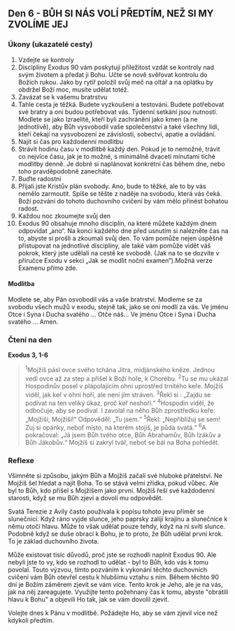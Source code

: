 ## Den 6 - BŮH SI NÁS VOLÍ PŘEDTÍM, NEŽ SI MY ZVOLÍME JEJ

### Úkony (ukazatelé cesty)

1. Vzdejte se kontroly
1. Disciplíny Exodus 90 vám poskytují příležitost vzdát se kontroly nad svým životem a předat ji Bohu. Učte se nově svěřovat kontrolu do Božích rukou. Jako by rytíř položil svůj meč na oltář a na oplátku by obdržel Boží moc, musíte udělat totéž.
1. Zavázat se k vašemu bratrstvu
1. Tahle cesta je těžká. Budete vyzkoušeni a testováni. Budete potřebovat své bratry a oni budou potřebovat vás. Týdenní setkání jsou nutností. Modlete se jako Izraelité, kteří byli zachráněni jako kmen (a ne jednotlivě), aby Bůh vysvobodil vaše společenství a také všechny lidi, kteří čekají na vysvobození ze závislosti, sobectví, apatie a ovládání.
1. Najít si čas pro každodenní modlitbu
1. Strávit hodinu času v modlitbě každý den. Pokud je to nemožné, trávit co nejvíce času, jak je to možné, s minimálně dvaceti minutami tiché modlitby denně. Je dobré si naplánovat konkrétní čas během dne, nebo toho pravděpodobně zanecháte.
1. Buďte radostní
1. Přijali jste Kristův plán svobody. Ano, bude to těžké, ale to by vás nemělo zarmoutit. Spíše se těšte z naděje na svobodu, která vás čeká. Boží pozvání do tohoto duchovního cvičení by vám mělo přinést bohatou radost.
1. Každou noc zkoumejte svůj den
1. Exodus 90 obsahuje mnoho disciplín, na které můžete každým dnem odpovídat „ano“. Na konci každého dne před usnutím si nalezněte čas na to, abyste si prošli a zkoumali svůj den. To vám pomůže nejen úspěšně přistupovat na jednotlivé disciplíny, ale také vám pomůže vidět váš pokrok, který jste udělali na cestě ke svobodě. (Jak na to se dozvíte v příručce Exodu v sekci „Jak se modlit noční examen“).Možná verze Examenu přímo zde.

#### Modlitba

Modlete se, aby Pán osvobodil vás a vaše bratrství.
Modleme se za svobodu všech mužů v exodu, stejně tak, jako se oni modlí za vás.
Ve jménu Otce i Syna i Ducha svatého … Otče náš… Ve jménu Otce i Syna i Ducha svatého … Amen.

### Čtení na den

**Exodus 3, 1-6**

> <sup>1</sup>Mojžíš pásl ovce svého tchána Jitra, midjánského kněze. Jednou vedl ovce až za step a přišel k Boží hoře, k Chorébu.
> <sup>2</sup>Tu se mu ukázal Hospodinův posel v plápolajícím ohni uprostřed trnitého keře. Mojžíš viděl, jak keř v ohni hoří, ale není jím stráven.
> <sup>3</sup>Řekl si : „Zajdu se podívat na ten veliký úkaz, proč keř neshoří.“
> <sup>4</sup>Hospodin viděl, že odbočuje, aby se podíval. I zavolal na něho Bůh zprostředku keře: „Mojžíši, Mojžíši!“ Odpověděl: „Tu jsem.“
> <sup>5</sup>Řekl: „Nepřibližuj se sem! Zuj si opánky, neboť místo, na kterém stojíš, je půda svatá.“
> <sup>6</sup>A pokračoval: „Já jsem Bůh tvého otce, Bůh Abrahamův, Bůh Izákův a Bůh Jákobův.“ Mojžíš si zakryl tvář, neboť se bál na Boha pohledět.

### Reflexe

Všimněte si způsobu, jakým Bůh a Mojžíš začali své hluboké přátelství. Ne Mojžíš šel hledat a najít Boha. To se stává velmi zřídka, pokud vůbec. Ale byl to Bůh, kdo přišel s Mojžíšem jako první. Mojžíš řeší své každodenní starosti, když se mu Bůh zjeví a dovolí mu odpovědět.

Svatá Terezie z Avily často používala k popisu tohoto jevu příměr se slunečnicí. Když ráno vyjde slunce, jeho paprsky zalijí krajinu a slunečnice k němu otočí hlavu. Může to však udělat pouze tehdy, když na ni svítí slunce. Podobně když se duše obrací k Bohu, je to proto, že Bůh udělal první krok. To je základ duchovního života.

Může existovat tisíc důvodů, proč jste se rozhodli naplnit Exodus 90. Ale nebyli jste to vy, kdo se rozhodl to udělat - byl to Bůh, kdo vás k tomu povolal. Touto výzvou, tímto pozváním k vykonání těchto duchovních cvičení vám Bůh otevřel cestu k hlubšímu vztahu s ním. Během těchto 90 dní je Božím záměrem zjevit se vám více. Tento krok je Jeho, ale je na vás, jak na něj zareagujete. Využijte tento požehnaný čas k tomu, abyste "obrátili hlavu k Bohu" a objevili Ho tak, jak se vám dovolil zjevit.

Volejte dnes k Pánu v modlitbě. Požádejte Ho, aby se vám zjevil více než kdykoli předtím.
